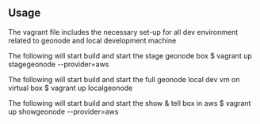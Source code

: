 ## Usage
The vagrant file includes the necessary set-up for all dev environment related to geonode and local development machine

The following will start build and start the stage geonode box
$ vagrant up stagegeonode --provider=aws


The following will start build and start the full geonode local dev vm on virtual box
$ vagrant up localgeonode

The following will start build and start the show & tell box in aws
$ vagrant up showgeonode --provider=aws